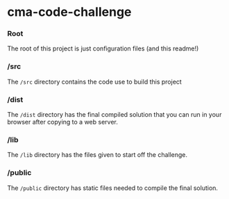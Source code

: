 # cma-code-challenge

### Root
The root of this project is just configuration files (and this readme!)

### /src
The `/src` directory contains the code use to build this project

### /dist
The `/dist` directory has the final compiled solution that you can run in your browser after copying to a web server.

### /lib
The `/lib` directory has the files given to start off the challenge.

### /public
The `/public` directory has static files needed to compile the final solution.
